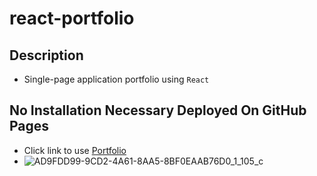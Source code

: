 # react-portfolio

## Description
* Single-page application portfolio using `React`

## No Installation Necessary Deployed On GitHub Pages
* Click link to use  <a href="https://jsieler.github.io/react-portfolio/">Portfolio</a> 
* ![AD9FDD99-9CD2-4A61-8AA5-8BF0EAAB76D0_1_105_c](https://user-images.githubusercontent.com/80868375/133009775-8da17aac-51b3-456a-a7af-054f23aadc79.jpeg)
